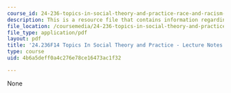 ```yaml
---
course_id: 24-236-topics-in-social-theory-and-practice-race-and-racism-fall-2014
description: This is a resource file that contains information regarding session 2.
file_location: /coursemedia/24-236-topics-in-social-theory-and-practice-race-and-racism-fall-2014/4b6a5deff0a4c276e78ce16473ac1f32_MIT24_236F14_Sess2.pdf
file_type: application/pdf
layout: pdf
title: '24.236F14 Topics In Social Theory and Practice - Lecture Notes: Slice of History'
type: course
uid: 4b6a5deff0a4c276e78ce16473ac1f32

---
```

None